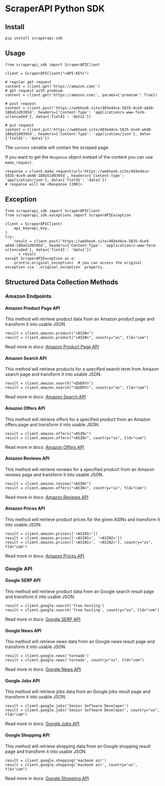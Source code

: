 # ScraperAPI Python SDK
## Install 

```
pip install scraperapi-sdk
```


## Usage
```
from scraperapi_sdk import ScraperAPIClient

client = ScraperAPIClient("<API-KEY>")

# regular get request
content = client.get('https://amazon.com/')
# get request with premium
content = client.get('https://amazon.com/', params={'premium': True})

# post request
content = client.post('https://webhook.site/403e44ce-5835-4ce9-a648-188a51d9395d', headers={'Content-Type': 'application/x-www-form-urlencoded'}, data={'field1': 'data1'})

# put request
content = client.put('https://webhook.site/403e44ce-5835-4ce9-a648-188a51d9395d', headers={'Content-Type': 'application/json'}, data={'field1': 'data1'})
```

The `content` variable will contain the scraped page.

If you want to get the `Response` object instead of the content you can use `make_request`.

```
response = client.make_request(url='https://webhook.site/403e44ce-5835-4ce9-a648-188a51d9395d', headers={'Content-Type': 'application/json'}, data={'field1': 'data1'})
# response will be <Response [200]>
```

## Exception

```
from scraperapi_sdk import ScraperAPIClient
from scraperapi_sdk.exceptions import ScraperAPIException

client = ScraperAPIClient(
    api_key=api_key,
)
try:
    result = client.post('https://webhook.site/403e44ce-5835-4ce9-a648-188a51d9395d', headers={'Content-Type': 'application/x-www-form-urlencoded'}, data={'field1': 'data1'})
    _ = result
except ScraperAPIException as e:
    print(e.original_exception)  # you can access the original exception via `.original_exception` property.
```


## Structured Data Collection Methods
### Amazon Endpoints
#### Amazon Product Page API

This method will retrieve product data from an Amazon product page and transform it into usable JSON.

```
result = client.amazon.product("<ASIN>")
result = client.amazon.product("<ASIN>", country="us", tld="com")
```

Read more in docs: [Amazon Product Page API](https://docs.scraperapi.com/making-requests/structured-data-collection-method/amazon-product-page-api)

#### Amazon Search API

This method will retrieve products for a specified search term from Amazon search page and transform it into usable JSON.

```
result = client.amazon.search("<QUERY>")
result = client.amazon.search("<QUERY>", country="us", tld="com")
```

Read more in docs: [Amazon Search API](https://docs.scraperapi.com/making-requests/structured-data-collection-method/amazon-search-api)

#### Amazon Offers API
This method will retrieve offers for a specified product from an Amazon offers page and transform it into usable JSON.

```
result = client.amazon.offers("<ASIN>")
result = client.amazon.offers("<ASIN>", country="us", tld="com")
```
Read more in docs: [Amazon Offers API](https://docs.scraperapi.com/making-requests/structured-data-collection-method/amazon-offers-api)

#### Amazon Reviews API 
This method will retrieve reviews for a specified product from an Amazon reviews page and transform it into usable JSON.

```
result = client.amazon.review("<ASIN>")
result = client.amazon.offers("<ASIN>", country="us", tld="com")
```
Read more in docs: [Amazon Reviews API](https://docs.scraperapi.com/making-requests/structured-data-collection-method/amazon-reviews-api)

#### Amazon Prices API 

This method will retrieve product prices for the given ASINs and transform it into usable JSON.

```
result = client.amazon.prices(['<ASIN1>'])
result = client.amazon.prices(['<ASIN1>', '<ASIN2>'])
result = client.amazon.prices(['<ASIN1>', '<ASIN2>'], country="us", tld="com")
```
Read more in docs: [Amazon Prices API](https://docs.scraperapi.com/making-requests/structured-data-collection-method/amazon-prices-api)


### Google API
#### Google SERP API
This method will retrieve product data from an Google search result page and transform it into usable JSON.

```
result = client.google.search('free hosting')
result = client.google.search('free hosting', country="us", tld="com")
```
Read more in docs: [Google SERP API](https://docs.scraperapi.com/making-requests/structured-data-collection-method/google-serp-api)
#### Google News API
This method will retrieve news data from an Google news result page and transform it into usable JSON.
```
result = client.google.news('tornado')
result = client.google.news('tornado', country="us", tld="com")
```
Read more in docs: [Google News API](https://docs.scraperapi.com/making-requests/structured-data-collection-method/google-news-api)

#### Google Jobs API

This method will retrieve jobs data from an Google jobs result page and transform it into usable JSON.

```
result = client.google.jobs('Senior Software Developer')
result = client.google.jobs('Senior Software Developer', country="us", tld="com")
```
Read more in docs: [Google Jobs API](https://docs.scraperapi.com/making-requests/structured-data-collection-method/google-jobs-api)

#### Google Shopping API
This method will retrieve shopping data from an Google shopping result page and transform it into usable JSON.
```
result = client.google.shopping('macbook air')
result = client.google.shopping('macbook air', country="us", tld="com")
```

Read more in docs: [Google Shopping API](https://docs.scraperapi.com/making-requests/structured-data-collection-method/google-shopping-api)


